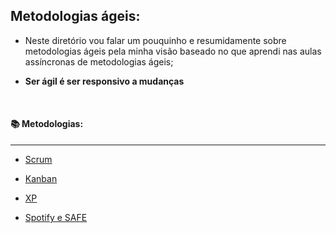 ## Metodologias ágeis:



* Neste diretório vou falar um pouquinho e resumidamente sobre metodologias ágeis pela minha visão baseado no que aprendi nas aulas assíncronas de metodologias ágeis;

* **Ser ágil é ser responsivo a mudanças**

  ​


#### :books: Metodologias:

--------

* [Scrum](https://github.com/Feruaro/Pan-Academy-Java/blob/main/Aulas/05-10%20e%2006-10/Metodologias%20%C3%A1geis/Scrum.md)


* [Kanban](https://github.com/Feruaro/Pan-Academy-Java/blob/main/Aulas/05-10%20e%2006-10/Metodologias%20%C3%A1geis/Kanban.md)

* [XP](https://github.com/Feruaro/Pan-Academy-Java/blob/main/Aulas/05-10%20e%2006-10/Metodologias%20%C3%A1geis/XP.md)

* [Spotify e SAFE](https://github.com/Feruaro/Pan-Academy-Java/blob/main/Aulas/05-10%20e%2006-10/Metodologias%20%C3%A1geis/Spotify%20e%20SAFE.md)

  ​


